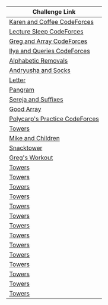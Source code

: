 | Challenge Link |
| -----------------|
|[Karen and Coffee CodeForces](https://codeforces.com/contest/816/problem/B)|
|[Lecture Sleep CodeForces](https://codeforces.com/contest/961/problem/B)|
|[Greg and Array CodeForces](https://codeforces.com/problemset/problem/296/C)|
|[Ilya and Queries CodeForces](https://codeforces.com/problemset/problem/313/B)|
|[Alphabetic Removals](https://codeforces.com/contest/999/problem/C)|
|[Andryusha and Socks](https://codeforces.com/contest/780/problem/A)|
|[Letter](https://codeforces.com/contest/43/problem/B)|
|[Pangram](https://codeforces.com/contest/520/problem/A)|
|[Sereja and Suffixes](https://codeforces.com/contest/368/problem/B)|
|[Good Array](https://codeforces.com/problemset/problem/1077/C)|
|[Polycarp's Practice CodeForces](https://codeforces.com/contest/1006/problem/B)|
|[Towers](https://codeforces.com/contest/37/problem/A)|
|[Mike and Children](https://codeforces.com/contest/1121/problem/B)|
|[Snacktower](https://codeforces.com/problemset/problem/767/A)|
|[Greg's Workout](https://codeforces.com/contest/255/problem/A)|
|[Towers](https://codeforces.com/contest/37/problem/A)|
|[Towers](https://codeforces.com/contest/37/problem/A)|
|[Towers](https://codeforces.com/contest/37/problem/A)|
|[Towers](https://codeforces.com/contest/37/problem/A)|
|[Towers](https://codeforces.com/contest/37/problem/A)|
|[Towers](https://codeforces.com/contest/37/problem/A)|
|[Towers](https://codeforces.com/contest/37/problem/A)|
|[Towers](https://codeforces.com/contest/37/problem/A)|
|[Towers](https://codeforces.com/contest/37/problem/A)|
|[Towers](https://codeforces.com/contest/37/problem/A)|
|[Towers](https://codeforces.com/contest/37/problem/A)|
|[Towers](https://codeforces.com/contest/37/problem/A)|
|[Towers](https://codeforces.com/contest/37/problem/A)|
|[Towers](https://codeforces.com/contest/37/problem/A)|
